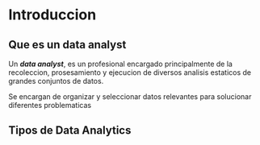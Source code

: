 Introduccion
============
Que es un **data analyst**
--------------------------
Un ***data analyst***, es un profesional encargado principalmente de la recoleccion, prosesamiento y ejecucion de diversos analisis estaticos de grandes conjuntos de datos.

Se encargan de organizar y seleccionar datos relevantes para solucionar diferentes problematicas

Tipos de **Data Analytics**
---------------------------

